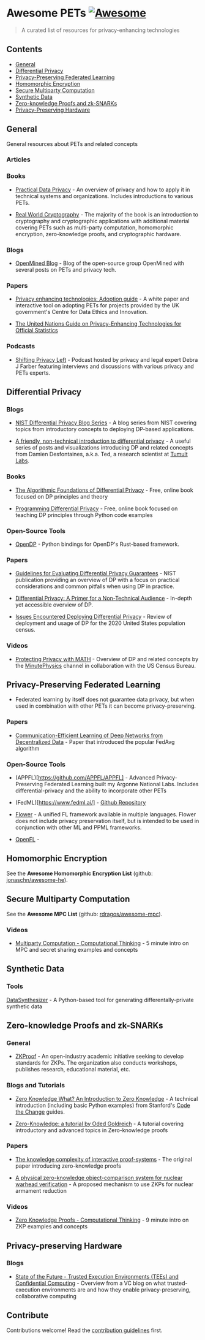 # Awesome PETs [![Awesome](https://awesome.re/badge.svg)](https://awesome.re)

> A curated list of resources for privacy-enhancing technologies

## Contents

- [General](#general)
- [Differential Privacy](#differential-privacy)
- [Privacy-Preserving Federated Learning](#privacy-preserving-federated-learning)
- [Homomorphic Encryption](#homomorphic-encryption)
- [Secure Multiparty Computation](#secure-multiparty-computation)
- [Synthetic Data](#synthetic-data)
- [Zero-knowledge Proofs and zk-SNARKs](#zero-knowledge-proofs-and-zk-snarks)
- [Privacy-Preserving Hardware](#privacy-preserving-hardware)

## General

General resources about PETs and related concepts

### Articles

### Books

- [Practical Data Privacy](https://www.oreilly.com/library/view/practical-data-privacy/9781098129453/) - An overview of privacy and how to apply it in technical systems and organizations. Includes introductions to various PETs.

- [Real World Cryptography](https://www.manning.com/books/real-world-cryptography) - The majority of the book is an introduction to cryptography and cryptographic applications with additional material covering PETs such as multi-party computation, homomorphic encryption, zero-knowledge proofs, and cryptographic hardware.

### Blogs

- [OpenMined Blog](https://blog.openmined.org/) - Blog of the open-source group OpenMined with several posts on PETs and privacy tech.

### Papers

- [Privacy enhancing technologies: Adoption guide](https://www.gov.uk/government/publications/privacy-enhancing-technologies-adoption-guide) - A white paper and interactive tool on adopting PETs for projects provided by the UK government's Centre for Data Ethics and Innovation.

- [The United Nations Guide on Privacy-Enhancing Technologies for Official Statistics](https://unstats.un.org/bigdata/task-teams/privacy/guide/2023_UN%20PET%20Guide.pdf)

### Podcasts

- [Shifting Privacy Left](https://shiftingprivacyleft.com/) - Podcast hosted by privacy and legal expert Debra J Farber featuring interviews and discussions with various privacy and PETs experts.

## Differential Privacy

### Blogs

- [NIST Differential Privacy Blog Series](https://www.nist.gov/itl/applied-cybersecurity/privacy-engineering/collaboration-space/focus-areas/de-id/blog-series-1) - A blog series from NIST covering topics from introductory concepts to deploying DP-based applications.

- [A friendly, non-technical introduction to differential privacy](https://desfontain.es/privacy/friendly-intro-to-differential-privacy.html) - A useful series of posts and visualizations introducing DP and related concepts from Damien Desfontaines, a.k.a. Ted, a research scientist at [Tumult Labs](https://www.tmlt.io/).

### Books

- [The Algorithmic Foundations of Differential Privacy](https://www.cis.upenn.edu/~aaroth/Papers/privacybook.pdf) - Free, online book focused on DP principles and theory

- [Programming Differential Privacy](https://programming-dp.com/) - Free, online book focused on teaching DP principles through Python code examples

### Open-Source Tools

- [OpenDP](https://github.com/opendp/opendp) - Python bindings for OpenDP's Rust-based framework.

### Papers

- [Guidelines for Evaluating Differential Privacy Guarantees](https://csrc.nist.gov/pubs/sp/800/226/ipd) - NIST publication providing an overview of DP with a focus on practical considerations and common pitfalls when using DP in practice.

- [Differential Privacy: A Primer for a Non-Technical Audience](https://scholarship.law.vanderbilt.edu/jetlaw/vol21/iss1/4/) - In-depth yet accessible overview of DP.

- [Issues Encountered Deploying Differential Privacy](https://arxiv.org/abs/1809.02201) - Review of deployment and usage of DP for the 2020 United States population census.

### Videos

- [Protecting Privacy with MATH](https://www.youtube.com/watch?v=pT19VwBAqKA) - Overview of DP and related concepts by the [MinutePhysics](https://www.youtube.com/@MinutePhysics) channel in collaboration with the US Census Bureau.

## Privacy-Preserving Federated Learning

- Federated learning by itself does not guarantee data privacy, but when used in combination with other PETs it can become privacy-preserving.

### Papers

- [Communication-Efficient Learning of Deep Networks from Decentralized Data](https://arxiv.org/abs/1602.05629) - Paper that introduced the popular FedAvg algorithm

### Open-Source Tools

- (APPFL)[https://github.com/APPFL/APPFL] - Advanced Privacy-Preserving Federated Learning built my Argonne National Labs. Includes differential-privacy and the ability to incorporate other PETs

- (FedML)[https://www.fedml.ai/] -  [Github Repository](https://github.com/fedml-ai/fedml)

- [Flower](https://flower.dev/) - A unified FL framework available in multiple languages. Flower does not include privacy preservation itself, but is intended to be used in conjunction with other ML and PPML frameworks.

- [OpenFL](https://github.com/securefederatedai/openfl) -

###

## Homomorphic Encryption

See the **Awesome Homomorphic Encryption List** (github: [jonaschn/awesome-he](https://github.com/jonaschn/awesome-he)).

## Secure Multiparty Computation

See the **Awesome MPC List** (github: [rdragos/awesome-mpc](https://github.com/rdragos/awesome-mpc)).

### Videos

- [Multiparty Computation - Computational Thinking](https://www.youtube.com/watch?v=5qzNe1hk0oY) - 5 minute intro on MPC and secret sharing examples and concepts

## Synthetic Data

### Tools

[DataSynthesizer](https://github.com/DataResponsibly/DataSynthesizer) - A Python-based tool for generating differentally-private synthetic data

## Zero-knowledge Proofs and zk-SNARKs

### General
- [ZKProof](https://zkproof.org/) - An open-industry academic initiative seeking to develop standards for ZKPs. The organization also conducts workshops, publishes research, educational material, etc.

### Blogs and Tutorials

- [Zero Knowledge What? An Introduction to Zero Knowledge](https://codethechange.stanford.edu/guides/guide_zk.html) - A technical introduction (including basic Python examples) from Stanford's [Code the Change](https://codethechange.stanford.edu/#/) guides.

- [Zero-Knowledge: a tutorial by Oded Goldreich](https://www.wisdom.weizmann.ac.il/~oded/zk-tut02.html) - A tutorial covering introductory and advanced topics in Zero-knowledge proofs

### Papers

- [The knowledge complexity of interactive proof-systems](https://dl.acm.org/doi/10.1145/22145.22178) - The original paper introducing zero-knowledge proofs

- [A physical zero-knowledge object-comparison system for nuclear warhead verification](https://arxiv.org/abs/1602.07717) - A proposed mechanism to use ZKPs for nuclear armament reduction

### Videos

- [Zero Knowledge Proofs - Computational Thinking](https://www.youtube.com/watch?v=5qzNe1hk0oY) - 9 minute intro on ZKP examples and concepts

## Privacy-preserving Hardware

### Blogs

- [State of the Future - Trusted Execution Environments (TEEs) and Confidential Computing](https://stateofthefuture.substack.com/p/e19-trusted-execution-environments) - Overview from a VC blog on what trusted-execution environments are and how they enable privacy-preserving, collaborative computing

## Contribute

Contributions welcome! Read the [contribution guidelines](contributing.md) first.
